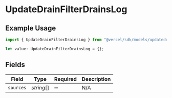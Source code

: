 # UpdateDrainFilterDrainsLog

## Example Usage

```typescript
import { UpdateDrainFilterDrainsLog } from "@vercel/sdk/models/updatedrainop.js";

let value: UpdateDrainFilterDrainsLog = {};
```

## Fields

| Field              | Type               | Required           | Description        |
| ------------------ | ------------------ | ------------------ | ------------------ |
| `sources`          | *string*[]         | :heavy_minus_sign: | N/A                |